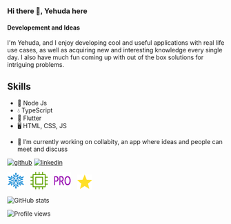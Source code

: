 ### Hi there 👋, Yehuda here
#### Developement and Ideas

I'm Yehuda, and I enjoy developing cool and useful applications with real life use cases, as well as acquiring new and interesting knowledge every single day.
I also have much fun coming up with out of the box solutions for intriguing problems.

## Skills
* 🌲 Node Js
* 💧 TypeScript
* 📴 Flutter
* 🖥️ HTML, CSS, JS


- 🔭 I’m currently working on collabity, an app where ideas and people can meet and discuss 


[<img src='https://cdn.jsdelivr.net/npm/simple-icons@3.0.1/icons/github.svg' alt='github' height='40'>](https://github.com/h10ytguf)  [<img src='https://cdn.jsdelivr.net/npm/simple-icons@3.0.1/icons/linkedin.svg' alt='linkedin' height='40'>](https://www.linkedin.com/in/https://www.linkedin.com/in/yehuda-daniel-52483020a//)  

<a href='https://archiveprogram.github.com/'><img src='https://raw.githubusercontent.com/acervenky/animated-github-badges/master/assets/acbadge.gif' width='40' height='40'></a> <a href='https://docs.github.com/en/developers'><img src='https://raw.githubusercontent.com/acervenky/animated-github-badges/master/assets/devbadge.gif' width='40' height='40'></a> <a href='https://github.com/pricing'><img src='https://raw.githubusercontent.com/acervenky/animated-github-badges/master/assets/pro.gif' width='40' height='40'></a> <a href='https://stars.github.com/'><img src='https://raw.githubusercontent.com/acervenky/animated-github-badges/master/assets/starbadge.gif' width='35' height='35'></a> 

![GitHub stats](https://github-readme-stats.vercel.app/api?username=h10ytguf&show_icons=true&count_private=true)  

![Profile views](https://gpvc.arturio.dev/h10ytguf)  
